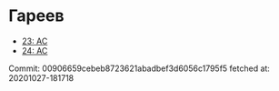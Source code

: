 # Гареев
- [23: AC](23.md)
- [24: AC](24.md)

Commit: 00906659cebeb8723621abadbef3d6056c1795f5
 fetched at: 20201027-181718
